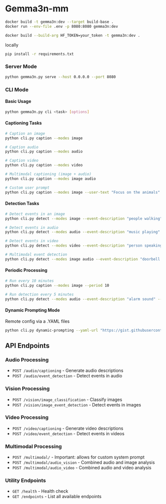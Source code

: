 # Gemma3n-mm


```bash
docker build -t gemma3n:dev --target build-base .
docker run --env-file .env -p 8080:8080 gemma3n:dev
```

```bash
docker build --build-arg HF_TOKEN=your_token -t gemma3n:dev .
```
locally

```bash
pip install -r requirements.txt
```

### Server Mode

```bash
python gemma3n.py serve --host 0.0.0.0 --port 8080
```

### CLI Mode

#### Basic Usage

```bash
python gemma3n.py cli <task> [options]
```

#### Captioning Tasks

```bash
# Caption an image
python cli.py caption --modes image

# Caption audio
python cli.py caption --modes audio

# Caption video
python cli.py caption --modes video

# Multimodal captioning (image + audio)
python cli.py caption --modes image audio

# Custom user prompt
python cli.py caption --modes image --user-text "Focus on the animals"
```

#### Detection Tasks

```bash
# Detect events in an image
python cli.py detect --modes image --event-description "people walking"

# Detect events in audio
python cli.py detect --modes audio --event-description "music playing"

# Detect events in video
python cli.py detect --modes video --event-description "person speaking"

# Multimodal event detection
python cli.py detect --modes image audio --event-description "doorbell ringing"
```

#### Periodic Processing

```bash
# Run every 10 minutes
python cli.py caption --modes image --period 10

# Run detection every 5 minutes
python cli.py detect --modes audio --event-description "alarm sound" --period 5
```

#### Dynamic Prompting Mode

Remote config via a .YAML files

```bash
python cli.py dynamic-prompting --yaml-url "https://gist.githubusercontent.com/user/id/raw/config.yaml"
```

## API Endpoints

### Audio Processing
- `POST /audio/captioning` - Generate audio descriptions
- `POST /audio/event_detection` - Detect events in audio

### Vision Processing
- `POST /vision/image_classification` - Classify images
- `POST /vision/image_event_detection` - Detect events in images

### Video Processing
- `POST /video/captioning` - Generate video descriptions
- `POST /video/event_detection` - Detect events in videos

### Multimodal Processing
- `POST /multimodal/` - Important: allows for custom system prompt
- `POST /multimodal/audio_vision` - Combined audio and image analysis
- `POST /multimodal/audio_video` - Combined audio and video analysis

### Utility Endpoints
- `GET /health` - Health check
- `GET /endpoints` - List all available endpoints